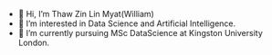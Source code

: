 - 👋 Hi, I’m Thaw Zin Lin Myat(William)
- 👀 I’m interested in Data Science and Artificial Intelligence. 
- 🌱 I’m currently pursuing MSc DataScience at Kingston University London. 


<!---
Willow7T/Willow7T is a ✨ special ✨ repository because its `README.md` (this file) appears on your GitHub profile.
You can click the Preview link to take a look at your changes.
--->
